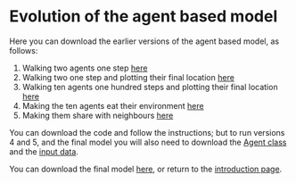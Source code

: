 # Evolution of the agent based model

Here you can download the earlier versions of the agent based model, as follows:

1. Walking two agents one step [here](https://daniellesinnett.github.io/model.py)
2. Walking two one step and plotting their final location [here](https://daniellesinnett.github.io/model2.py)
3. Walking ten agents one hundred steps and plotting their final location [here](https://daniellesinnett.github.io/model3.py)
4. Making the ten agents eat their environment [here](https://daniellesinnett.github.io/model4.py)
5. Making them share with neighbours [here](https://daniellesinnett.github.io/model5.py)

You can download the code and follow the instructions; but to run versions 4 and 5, and the final model you will also need to download the [Agent class](https://daniellesinnett.github.io/agentframework.py) and the [input data](https://daniellesinnett.github.io/in.txt).

You can download the final model [here](https://daniellesinnett.github.io/finalmodel.py), or return to the [introduction page](https://daniellesinnett.github.io/Introduction).
